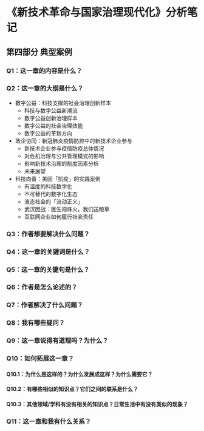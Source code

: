 # 《新技术革命与国家治理现代化》分析笔记

## 第四部分 典型案例

### Q1：这一章的内容是什么？

### Q2：这一章的大纲是什么？

- 数字公益：科技支撑的社会治理创新样本
  - 科技与数字公益新潮流
  - 数字公益创新治理样本
  - 数字公益的社会治理效能
  - 数字公益的革新方向
- 政企协同：新冠肺炎疫情防控中的新技术企业参与
  - 新技术企业参与疫情防疫总体情况
  - 对危机治理与公共管理模式的影响
  - 影响新技术治理的制度因素分析
  - 未来展望
- 科技向善：美团「抗疫」的实践案例
  - 有温度的科技数字化
  - 不可替代的数字化生态
  - 液态社会的「流动正义」
  - 武汉团战：医生闯烽火，我们送粮草
  - 互联网企业如何履行社会责任

### Q3：作者想要解决什么问题？

### Q4：这一章的关键词是什么？

### Q5：这一章的关键句是什么？

### Q6：作者是怎么论述的？

### Q7：作者解决了什么问题？

### Q8：我有哪些疑问？

### Q9：这一章说得有道理吗？为什么？

### Q10：如何拓展这一章？

#### Q10.1：为什么是这样的？为什么发展成这样？为什么需要它？

#### Q10.2：有哪些相似的知识点？它们之间的联系是什么？

#### Q10.3：其他领域/学科有没有相关的知识点？日常生活中有没有类似的现象？

### Q11：这一章和我有什么关系？
